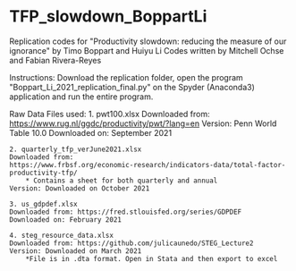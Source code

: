 # TFP_slowdown_BoppartLi
Replication codes for "Productivity slowdown: reducing the measure of our ignorance" by Timo Boppart and Huiyu Li
Codes written by Mitchell Ochse and Fabian Rivera-Reyes

Instructions: Download the replication folder, open the program "Boppart_Li_2021_replication_final.py" 
on the Spyder (Anaconda3) application and run the entire program.

Raw Data Files used:
	1. pwt100.xlsx
	Downloaded from: 
	https://www.rug.nl/ggdc/productivity/pwt/?lang=en
	Version: Penn World Table 10.0
	Downloaded on: September 2021

	2. quarterly_tfp_verJune2021.xlsx
	Downloaded from:
	https://www.frbsf.org/economic-research/indicators-data/total-factor-productivity-tfp/
		* Contains a sheet for both quarterly and annual
	Version: Downloaded on October 2021

	3. us_gdpdef.xlsx
	Downloaded from: https://fred.stlouisfed.org/series/GDPDEF
	Downloaded on: February 2021
		
	4. steg_resource_data.xlsx
	Downloaded from: https://github.com/julicaunedo/STEG_Lecture2
	Version: Downloaded on March 2021
		*File is in .dta format. Open in Stata and then export to excel
	
